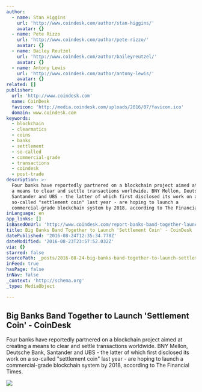 ```yaml
---
author:
  - name: Stan Higgins
    url: 'http://www.coindesk.com/author/stan-higgins/'
    avatar: {}
  - name: Pete Rizzo
    url: 'http://www.coindesk.com/author/pete-rizzo/'
    avatar: {}
  - name: Bailey Reutzel
    url: 'http://www.coindesk.com/author/baileyreutzel/'
    avatar: {}
  - name: Antony Lewis
    url: 'http://www.coindesk.com/author/antony-lewis/'
    avatar: {}
related: []
publisher:
  url: 'http://www.coindesk.com'
  name: CoinDesk
  favicon: 'http://media.coindesk.com/uploads/2016/07/favicon.ico'
  domain: www.coindesk.com
keywords:
  - blockchain
  - clearmatics
  - coins
  - banks
  - settlement
  - so-called
  - commercial-grade
  - transactions
  - coindesk
  - post-trade
description: >-
  Four banks have reportedly partnered on a blockchain project aimed at creating
  a means to clear and settle transactions worldwide. BNY Mellon, Deutsche Bank,
  Santander and UBS - the latter of which first disclosed its work on a
  so-called "settlement coin" last year - are hoping to launch a
  commercial-grade blockchain system by 2018, according to The Financial Times.
inLanguage: en
app_links: []
isBasedOnUrl: 'http://www.coindesk.com/report-banks-band-together-launch-settlement-coin/'
title: Big Banks Band Together to Launch 'Settlement Coin' - CoinDesk
datePublished: '2016-08-24T12:35:34.778Z'
dateModified: '2016-08-23T23:57:52.032Z'
via: {}
starred: false
sourcePath: _posts/2016-08-24-big-banks-band-together-to-launch-settlement-coin-coinde.md
inFeed: true
hasPage: false
inNav: false
_context: 'http://schema.org'
_type: MediaObject

---
```

<article style=""><h1>Big Banks Band Together to Launch 'Settlement Coin' - CoinDesk</h1><p>Four banks have reportedly partnered on a blockchain project aimed at creating a means to clear and settle transactions worldwide. BNY Mellon, Deutsche Bank, Santander and UBS - the latter of which first disclosed its work on a so-called "settlement coin" last year - are hoping to launch a commercial-grade blockchain system by 2018, according to The Financial Times.</p><img src="https://media.coindesk.com/uploads/2016/08/transaction-digital-e1471995241603.jpg" /></article>